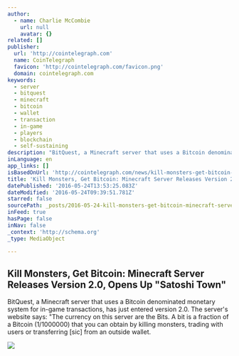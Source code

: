 ```yaml
---
author:
  - name: Charlie McCombie
    url: null
    avatar: {}
related: []
publisher:
  url: 'http://cointelegraph.com'
  name: CoinTelegraph
  favicon: 'http://cointelegraph.com/favicon.png'
  domain: cointelegraph.com
keywords:
  - server
  - bitquest
  - minecraft
  - bitcoin
  - wallet
  - transaction
  - in-game
  - players
  - blockchain
  - self-sustaining
description: "BitQuest, a Minecraft server that uses a Bitcoin denominated monetary system for in-game transactions, has just entered version 2.0. The server's website says: \"The currency on this server are the Bits. A bit is a fraction of a Bitcoin (1/1000000) that you can obtain by killing monsters, trading with users or transferring [sic] from an outside wallet."
inLanguage: en
app_links: []
isBasedOnUrl: 'http://cointelegraph.com/news/kill-monsters-get-bitcoin-minecraft-server-releases-version-20-opens-up-satoshi-town'
title: 'Kill Monsters, Get Bitcoin: Minecraft Server Releases Version 2.0, Opens Up "Satoshi Town"'
datePublished: '2016-05-24T13:53:25.083Z'
dateModified: '2016-05-24T09:39:51.781Z'
starred: false
sourcePath: _posts/2016-05-24-kill-monsters-get-bitcoin-minecraft-server-releases-versio.md
inFeed: true
hasPage: false
inNav: false
_context: 'http://schema.org'
_type: MediaObject

---
```

<article style=""><h1>Kill Monsters, Get Bitcoin: Minecraft Server Releases Version 2.0, Opens Up "Satoshi Town"</h1><p>BitQuest, a Minecraft server that uses a Bitcoin denominated monetary system for in-game transactions, has just entered version 2.0. The server's website says: "The currency on this server are the Bits. A bit is a fraction of a Bitcoin (1/1000000) that you can obtain by killing monsters, trading with users or transferring [sic] from an outside wallet.</p><img src="http://cointelegraph.com/images/725_aHR0cDovL2NvaW50ZWxlZ3JhcGguY29tL3N0b3JhZ2UvdXBsb2Fkcy92aWV3LzllYTk5NGEzYzM5OThjZDhmZWNiYTAzZGY3ZTNiZjIzLnBuZw==.jpg" /></article>
